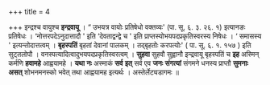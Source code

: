 +++
title = 4

+++
इन्द्रश्च वायुश्च **इन्द्रवायू** । “ उभयत्र वायोः प्रतिषेधो वक्तव्यः' (पा. सू. ६. ३. २६. १) इत्यानङः प्रतिषेधः । ‘नोत्तरपदेऽनुदात्तादौ ' इति ‘देवताद्वन्द्वे च ' इति प्राप्तस्योभयपदप्रकृतिस्वरस्य निषेधः । ‘ समासस्य ' इत्यन्तोदात्तत्वम् । **बृहस्पतिं** बृहतां देवानां पालकम् । तद्बृहतोः करपत्योः' ( पा. सू. ६. १. १५७ ) इति सुट्तलोपौ । वनस्पत्यादित्वादुभयपदप्रकृतिस्वरत्वम् । **सुहवा** सुहवौ सुह्वानौ इन्द्रवायू बृहस्पतिं च **इह** अस्मिन् कर्मणि **हवामहे** आह्वयामहे । **यथा** **नः** अस्माकं **सर्व** **इत्** सर्व एव **जनः** **संगत्यां** संगमने धनस्य प्राप्तौ **सुमनाः** **असत्** शोभनमनस्को भवेत् तथा आह्वयामह इत्यर्थः । अस्तेर्लेट्यडागमः ॥